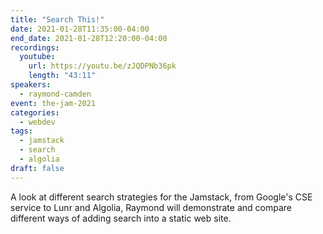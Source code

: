```yaml
---
title: "Search This!"
date: 2021-01-28T11:35:00-04:00
end_date: 2021-01-28T12:20:00-04:00
recordings:
  youtube:
    url: https://youtu.be/zJQDPNb36pk
    length: "43:11"
speakers:
  - raymond-camden
event: the-jam-2021
categories:
  - webdev
tags:
  - jamstack
  - search
  - algolia
draft: false
---
```


A look at different search strategies for the Jamstack, from Google's CSE service to Lunr and Algolia, Raymond will demonstrate and compare different ways of adding search into a static web site.
